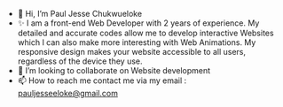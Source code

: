 - 👋 Hi, I’m Paul Jesse Chukwueloke
- ✨ I am a front-end Web Developer with 2 years of experience. My detailed and accurate codes allow me to develop interactive Websites which I can also make more interesting with Web Animations. My responsive design makes your website accessible to all users, regardless of the device they use.
- 💞️ I’m looking to collaborate on Website development
- 📫 How to reach me contact me via my email : pauljesseeloke@gmail.com

<!---
Paul-Jesse13/Paul-Jesse13 is a ✨ special ✨ repository because its `README.md` (this file) appears on your GitHub profile.
You can click the Preview link to take a look at your changes.
--->
